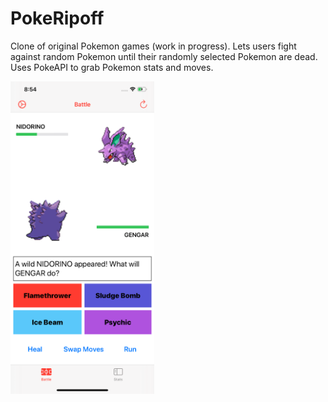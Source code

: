 # PokeRipoff
Clone of original Pokemon games (work in progress). Lets users fight against random Pokemon until their randomly selected Pokemon are dead. Uses PokeAPI to grab Pokemon stats and moves. 

<img src="screenshot.png" height="500" width="230"/>
